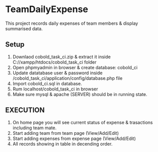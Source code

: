 # TeamDailyExpense
This project records daily expenses of team members & display summarised data.
## Setup
1. Downlaod cobold_task_ci.zip & extract it inside C://xampp/htdocs/cobold_task_ci folder
2. Open phpmyadmin in browser & create database: cobold_ci
3. Update datatabase user & password inside /cobold_task_ci/application/config/database.php file
4. Import cobold_ci.sql in database.
5. Rum localhost/cobold_task_ci in browser
6. Make sure mysql & apache (SERVER) should be in running state.

## EXECUTION
1. On home page you will see current status of expense & trasactions including team mate.
2. Start adding team from team page (View/Add/Edit)
3. Start adding expenses from expense page (View/Add/Edit)
4. All records showing in table in decending order.
